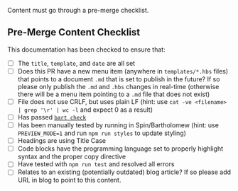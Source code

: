 Content must go through a pre-merge checklist.

## Pre-Merge Content Checklist

This documentation has been checked to ensure that:

- [ ] The `title`, `template`, and `date` are all set
- [ ] Does this PR have a new menu item (anywhere in `templates/*.hbs` files) that points to a document `.md` that is set to publish in the future? If so please only publish the `.md` and `.hbs` changes in real-time (otherwise there will be a menu item pointing to a `.md` file that does not exist)
- [ ] File does not use CRLF, but uses plain LF (hint: use `cat -ve <filename> | grep '\r' | wc -l` and expect 0 as a result)
- [ ] Has passed [`bart check`](https://developer.fermyon.com/bartholomew/quickstart)
- [ ] Has been manually tested by running in Spin/Bartholomew (hint: use `PREVIEW_MODE=1` and run `npm run styles` to update styling)
- [ ] Headings are using Title Case
- [ ] Code blocks have the programming language set to properly highlight syntax and the proper copy directive
- [ ] Have tested with `npm run test` and resolved all errors
- [ ] Relates to an existing (potentially outdated) blog article? If so please add URL in blog to point to this content.
